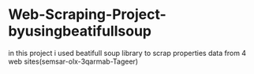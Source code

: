 # Web-Scraping-Project-byusingbeatifullsoup
in this project i used beatifull soup library to scrap properties data from 4 web sites(semsar-olx-3qarmab-Tageer)
